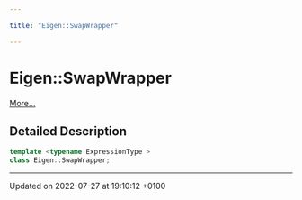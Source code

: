 ```yaml
---

title: "Eigen::SwapWrapper"

---
```


# Eigen::SwapWrapper



 [More...](#detailed-description)

## Detailed Description

```cpp
template <typename ExpressionType >
class Eigen::SwapWrapper;
```

-------------------------------

Updated on 2022-07-27 at 19:10:12 +0100